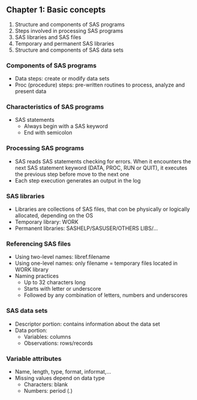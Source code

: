 ## Chapter 1: Basic concepts
1. Structure and components of SAS programs
2. Steps involved in processing SAS programs
3. SAS libraries and SAS files
4. Temporary and permanent SAS libraries
5. Structure and components of SAS data sets

### Components of SAS programs
* Data steps: create or modify data sets
* Proc (procedure) steps: pre-written routines to process, analyze and present data

### Characteristics of SAS programs
* SAS statements
	* Always begin with a SAS keyword  
	* End with semicolon

### Processing SAS programs
* SAS reads SAS statements checking for errors. When it encounters the next SAS statement keyword (DATA, PROC, RUN or QUIT), it executes the previous step before move to the next one
* Each step execution generates an output in the log

### SAS libraries 
* Libraries are collections of SAS files, that con be physically or logically allocated, depending on the OS
* Temporary library: WORK
* Permanent libraries: SASHELP/SASUSER/OTHERS LIBS/...

### Referencing SAS files
* Using two-level names: libref.filename
* Using one-level names: only filename = temporary files located in WORK library
* Naming practices
	* Up to 32 characters long
	* Starts with letter or underscore
	* Followed by any combination of letters, numbers and underscores

### SAS data sets
* Descriptor portion: contains information about the data set
* Data portion:
	* Variables: columns
	* Observations: rows/records

### Variable attributes
* Name, length, type, format, informat,...
* Missing values depend on data type
	* Characters: blank
	* Numbers: period (.)